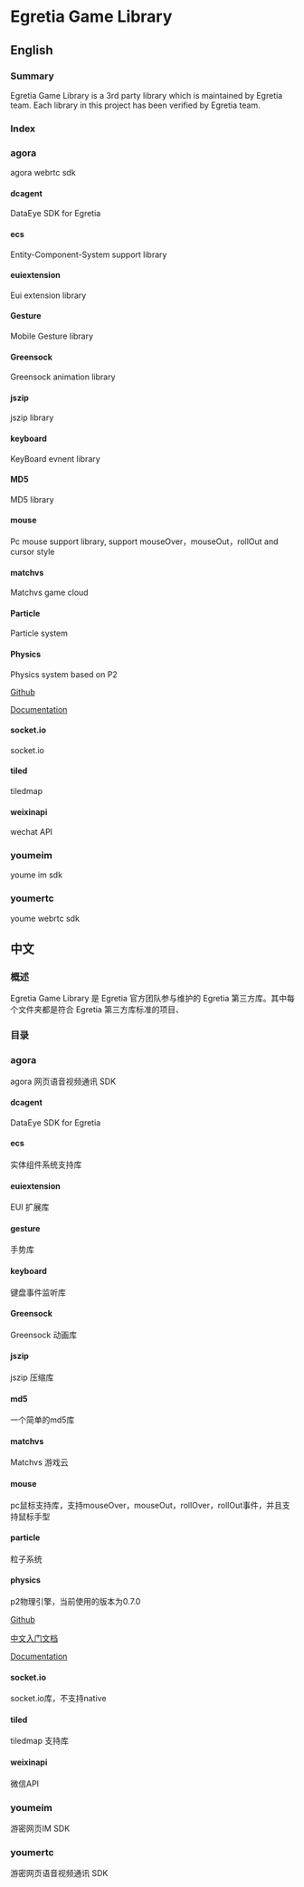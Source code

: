 Egretia Game Library
==================

## English

### Summary
Egretia Game Library is a 3rd party library which is maintained by Egretia team. Each library in this project has been verified by Egretia team.


### Index


### agora
agora webrtc sdk

#### dcagent
DataEye SDK for Egretia

#### ecs
Entity-Component-System support library

#### euiextension
Eui extension library

#### Gesture
Mobile Gesture library

#### Greensock
Greensock animation library

#### jszip
jszip library

#### keyboard
KeyBoard evnent library

#### MD5
MD5 library

#### mouse
Pc mouse support library, support mouseOver，mouseOut，rollOut and cursor style

#### matchvs
Matchvs game cloud

#### Particle
Particle system

#### Physics
Physics system based on P2

[Github](https://github.com/schteppe/p2.js)

[Documentation](http://schteppe.github.io/p2.js/docs/classes/FrictionEquation.html)

#### socket.io
socket.io

#### tiled
tiledmap

#### weixinapi
wechat API

### youmeim
youme im sdk

### youmertc
youme webrtc sdk




## 中文

### 概述
Egretia Game Library 是 Egretia 官方团队参与维护的 Egretia 第三方库。其中每个文件夹都是符合 Egretia 第三方库标准的项目、


### 目录

### agora
agora 网页语音视频通讯 SDK

#### dcagent
DataEye SDK for Egretia

#### ecs 
实体组件系统支持库

#### euiextension
EUI 扩展库

#### gesture
手势库

#### keyboard
键盘事件监听库

#### Greensock
Greensock 动画库

#### jszip
jszip 压缩库

#### md5
一个简单的md5库

#### matchvs
Matchvs 游戏云

#### mouse
pc鼠标支持库，支持mouseOver，mouseOut，rollOver，rollOut事件，并且支持鼠标手型

#### particle
粒子系统

#### physics
p2物理引擎，当前使用的版本为0.7.0

[Github](https://github.com/schteppe/p2.js)

[中文入门文档](https://github.com/schteppe/p2.js/wiki/Chinese-wiki-%E4%B8%AD%E6%96%87%E7%BB%B4%E5%9F%BA)

[Documentation](http://schteppe.github.io/p2.js/docs/classes/FrictionEquation.html)

#### socket.io
socket.io库，不支持native

#### tiled
tiledmap 支持库

#### weixinapi
微信API

### youmeim
游密网页IM SDK

### youmertc
游密网页语音视频通讯 SDK


